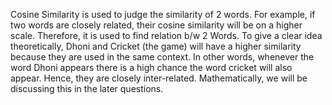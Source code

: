 Cosine Similarity is used to judge the similarity of 2 words. For example, if two words are closely related, their cosine similarity will be on a higher scale. Therefore, it is used to find relation b/w 2 Words. To give a clear idea theoretically, Dhoni and Cricket (the game) will have a higher similarity because they are used in the same context. In other words, whenever the word Dhoni appears there is a high chance the word cricket will also appear. Hence, they are closely inter-related. Mathematically, we will be discussing this in the later questions.

